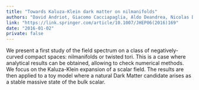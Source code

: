 ```yaml
---
title: "Towards Kaluza-Klein dark matter on nilmanifolds"
authors: "David Andriot, Giacomo Cacciapaglia, Aldo Deandrea, Nicolas Deutschmann, Dimitrios Tsimpis"
link: "https://link.springer.com/article/10.1007/JHEP06(2016)169"
date: "2016-01-02"
private: false
---
```


We present a first study of the field spectrum on a class of negatively-curved compact spaces: nilmanifolds or twisted tori. This is a case where analytical results can be obtained, allowing to check numerical methods. We focus on the Kaluza-Klein expansion of a scalar field. The results are then applied to a toy model where a natural Dark Matter candidate arises as a stable massive state of the bulk scalar.